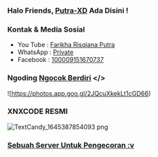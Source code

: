 ### Halo Friends, [Putra-XD]() Ada Disini !

### Kontak & Media Sosial
- You Tube : [Farikha Risqiana Putra]()
- WhatsApp : [Private]()
- Facebook : [100009151670737]()

### Ngoding [Ngocok Berdiri]() </>
![https://photos.app.goo.gl/2JQcuXkekLt1cGD66)



### XNXCODE RESMI
![TextCandy_1645387854093 png](https://user-images.githubusercontent.com/92802033/158568770-86c76f29-75c0-4449-88e8-6736018f5474.png)



### [Sebuah Server Untuk Pengecoran :v]()
<!--
**Putra-XD/Putra-XD** adalah repositori _special_ karena `README.md` (file ini) muncul di profil GitHub Anda.

Berikut adalah beberapa ide untuk Anda mulai:
